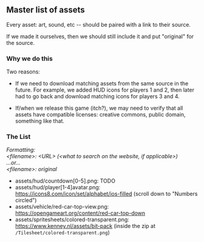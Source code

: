 ## Master list of assets

Every asset: art, sound, etc -- should be paired with a link to their source.

If we made it ourselves, then we should still include it and put "original" for the source.

### Why we do this

Two reasons:

- If we need to download matching assets from the same source in the future. For example, we added HUD icons for players 1 and 2, then later had to go back and download matching icons for players 3 and 4.

- If/when we release this game (itch?), we may need to verify that
all assets have compatible licenses: creative commons, public domain, something
like that.

### The List

*Formatting:*  
*&lt;filename>: &lt;URL> (&lt;what to search on the website, if applicable>)*  
*...or...*  
*&lt;filename>: original*

- assets/hud/countdown[0-5].png: TODO
- assets/hud/player[1-4]avatar.png: https://icons8.com/icon/set/alphabet/ios-filled (scroll down to "Numbers circled")
- assets/vehicle/red-car-top-view.png: https://opengameart.org/content/red-car-top-down
- assets/spritesheets/colored-transparent.png: https://www.kenney.nl/assets/bit-pack (inside the zip at `/Tilesheet/colored-transparent.png`)
